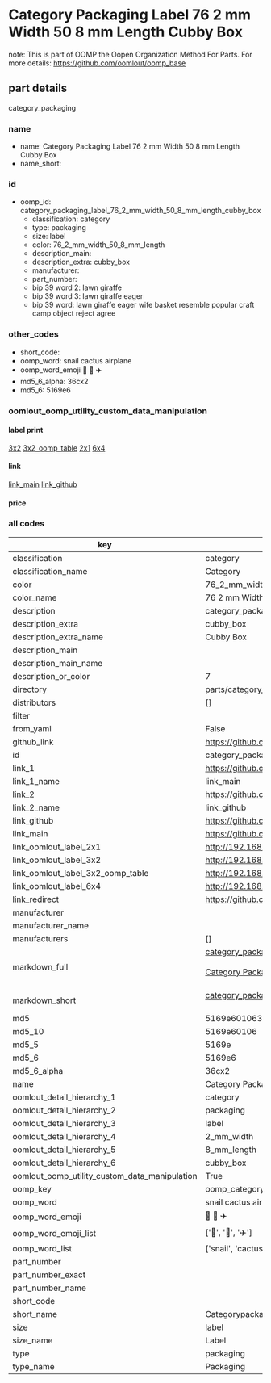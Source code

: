 # Category Packaging Label 76 2 mm Width 50 8 mm Length Cubby Box  

note: This is part of OOMP the Oopen Organization Method For Parts. For more details: https://github.com/oomlout/oomp_base

##  part details
  



category_packaging



### name
* name: Category Packaging Label 76 2 mm Width 50 8 mm Length Cubby Box
* name_short: 
### id
* oomp_id: category_packaging_label_76_2_mm_width_50_8_mm_length_cubby_box
  * classification: category
  * type: packaging
  * size: label
  * color: 76_2_mm_width_50_8_mm_length
  * description_main: 
  * description_extra: cubby_box
  * manufacturer: 
  * part_number: 
  * bip 39 word 2: lawn giraffe
  * bip 39 word 3: lawn giraffe eager
  * bip 39 word: lawn giraffe eager wife basket resemble popular craft camp object reject agree

### other_codes
* short_code: 
* oomp_word: snail cactus airplane
* oomp_word_emoji :snail: :cactus: :airplane:
* md5_6_alpha: 36cx2
* md5_6: 5169e6






### oomlout_oomp_utility_custom_data_manipulation
#### label print
[3x2](http://192.168.1.245:1112/?label=oomp%2036cx2)
[3x2_oomp_table](http://192.168.1.108:1112/?label=oomp%2036cx2)
[2x1](http://192.168.1.242:1112/?label=oomp%2036cx2)
[6x4](http://192.168.1.55:1112/?label=oomp%2036cx2)    

#### link

[link_main](https://github.com/oomlout/oomlout_oomp_version_1_messy/tree/main/parts/category_packaging_label_76_2_mm_width_50_8_mm_length_cubby_box) [link_github](https://github.com/oomlout/oomlout_oomp_version_1_messy/tree/main/parts/category_packaging_label_76_2_mm_width_50_8_mm_length_cubby_box)                             

#### price







### all codes 
| key | value |  
| --- | --- |  
| classification | category |  
| classification_name | Category |  
| color | 76_2_mm_width_50_8_mm_length |  
| color_name | 76 2 mm Width 50 8 mm Length |  
| description | category_packaging |  
| description_extra | cubby_box |  
| description_extra_name | Cubby Box |  
| description_main |  |  
| description_main_name |  |  
| description_or_color | 7  |  
| directory | parts/category_packaging_label_76_2_mm_width_50_8_mm_length_cubby_box |  
| distributors | [] |  
| filter |  |  
| from_yaml | False |  
| github_link | https://github.com/oomlout/oomlout_oomp_part_src/tree/main/parts/category_packaging_label_76_2_mm_width_50_8_mm_length_cubby_box |  
| id | category_packaging_label_76_2_mm_width_50_8_mm_length_cubby_box |  
| link_1 | https://github.com/oomlout/oomlout_oomp_version_1_messy/tree/main/parts/category_packaging_label_76_2_mm_width_50_8_mm_length_cubby_box |  
| link_1_name | link_main |  
| link_2 | https://github.com/oomlout/oomlout_oomp_version_1_messy/tree/main/parts/category_packaging_label_76_2_mm_width_50_8_mm_length_cubby_box |  
| link_2_name | link_github |  
| link_github | https://github.com/oomlout/oomlout_oomp_version_1_messy/tree/main/parts/category_packaging_label_76_2_mm_width_50_8_mm_length_cubby_box |  
| link_main | https://github.com/oomlout/oomlout_oomp_version_1_messy/tree/main/parts/category_packaging_label_76_2_mm_width_50_8_mm_length_cubby_box |  
| link_oomlout_label_2x1 | http://192.168.1.242:1112/?label=oomp%2036cx2 |  
| link_oomlout_label_3x2 | http://192.168.1.245:1112/?label=oomp%2036cx2 |  
| link_oomlout_label_3x2_oomp_table | http://192.168.1.108:1112/?label=oomp%2036cx2 |  
| link_oomlout_label_6x4 | http://192.168.1.55:1112/?label=oomp%2036cx2 |  
| link_redirect | https://github.com/oomlout/oomlout_oomp_version_1_messy/tree/main/parts/category_packaging_label_76_2_mm_width_50_8_mm_length_cubby_box |  
| manufacturer |  |  
| manufacturer_name |  |  
| manufacturers | [] |  
| markdown_full | [category_packaging_label_76_2_mm_width_50_8_mm_length_cubby_box](none)<br>[](none)<br>[Category Packaging Label 76 2 Mm Width 50 8 Mm Length Cubby Box](none)<br><br> |  
| markdown_short | [category_packaging_label_76_2_mm_width_50_8_mm_length_cubby_box](none)<br><br> |  
| md5 | 5169e60106321506dd099fae89d88bf0 |  
| md5_10 | 5169e60106 |  
| md5_5 | 5169e |  
| md5_6 | 5169e6 |  
| md5_6_alpha | 36cx2 |  
| name | Category Packaging Label 76 2 mm Width 50 8 mm Length Cubby Box |  
| oomlout_detail_hierarchy_1 | category |  
| oomlout_detail_hierarchy_2 | packaging |  
| oomlout_detail_hierarchy_3 | label |  
| oomlout_detail_hierarchy_4 | 2_mm_width |  
| oomlout_detail_hierarchy_5 | 8_mm_length |  
| oomlout_detail_hierarchy_6 | cubby_box |  
| oomlout_oomp_utility_custom_data_manipulation | True |  
| oomp_key | oomp_category_packaging_label_76_2_mm_width_50_8_mm_length_cubby_box |  
| oomp_word | snail cactus airplane |  
| oomp_word_emoji | :snail: :cactus: :airplane: |  
| oomp_word_emoji_list | [':snail:', ':cactus:', ':airplane:'] |  
| oomp_word_list | ['snail', 'cactus', 'airplane'] |  
| part_number |  |  
| part_number_exact |  |  
| part_number_name |  |  
| short_code |  |  
| short_name | Categorypackaging |  
| size | label |  
| size_name | Label |  
| type | packaging |  
| type_name | Packaging |  
